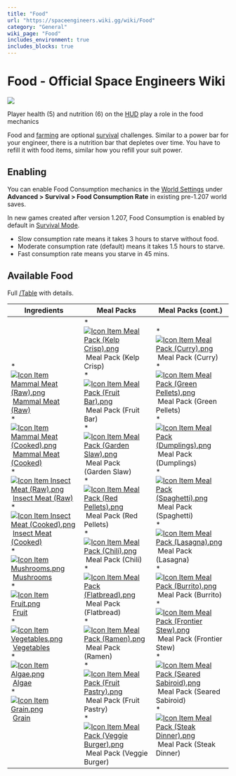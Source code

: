 ```yaml
---
title: "Food"
url: "https://spaceengineers.wiki.gg/wiki/Food"
category: "General"
wiki_page: "Food"
includes_environment: true
includes_blocks: true
---
```


# Food - Official Space Engineers Wiki

[![](https://spaceengineers.wiki.gg/images/thumb/HUD_Part-_suit.png/320px-HUD_Part-_suit.png?91287d)](https://spaceengineers.wiki.gg/wiki/File:HUD_Part-_suit.png)

Player health (5) and nutrition (6) on the [HUD](https://spaceengineers.wiki.gg/wiki/HUD "HUD") play a role in the food mechanics

Food and [farming](https://spaceengineers.wiki.gg/wiki/Farming "Farming") are optional [survival](https://spaceengineers.wiki.gg/wiki/Survival_Mode "Survival Mode") challenges. Similar to a power bar for your engineer, there is a nutrition bar that depletes over time. You have to refill it with food items, similar how you refill your suit power.

## Enabling

You can enable Food Consumption mechanics in the [World Settings](https://spaceengineers.wiki.gg/wiki/World_Settings "World Settings") under **Advanced > Survival > Food Consumption Rate** in existing pre-1.207 world saves.

In new games created after version 1.207, Food Consumption is enabled by default in [Survival Mode](https://spaceengineers.wiki.gg/wiki/Survival_Mode "Survival Mode").

*   Slow consumption rate means it takes 3 hours to starve without food.
*   Moderate consumption rate (default) means it takes 1.5 hours to starve.
*   Fast consumption rate means you starve in 45 mins.

## Available Food

Full [/Table](https://spaceengineers.wiki.gg/wiki/Food/Table "Food/Table") with details.

| Ingredients | Meal Packs | Meal Packs (cont.) |
| --- | --- | --- |
| *    [![Icon Item Mammal Meat (Raw).png](https://spaceengineers.wiki.gg/images/thumb/Icon_Item_Mammal_Meat_%28Raw%29.png/21px-Icon_Item_Mammal_Meat_%28Raw%29.png?4c4794)](https://spaceengineers.wiki.gg/wiki/Mammal_Meat_\(Raw\) "Mammal Meat (Raw)") [Mammal Meat (Raw)](https://spaceengineers.wiki.gg/wiki/Mammal_Meat_\(Raw\) "Mammal Meat (Raw)")<br>*    [![Icon Item Mammal Meat (Cooked).png](https://spaceengineers.wiki.gg/images/thumb/Icon_Item_Mammal_Meat_%28Cooked%29.png/21px-Icon_Item_Mammal_Meat_%28Cooked%29.png?b261ad)](https://spaceengineers.wiki.gg/wiki/Mammal_Meat_\(Cooked\) "Mammal Meat (Cooked)") [Mammal Meat (Cooked)](https://spaceengineers.wiki.gg/wiki/Mammal_Meat_\(Cooked\) "Mammal Meat (Cooked)")<br>*    [![Icon Item Insect Meat (Raw).png](https://spaceengineers.wiki.gg/images/thumb/Icon_Item_Insect_Meat_%28Raw%29.png/21px-Icon_Item_Insect_Meat_%28Raw%29.png?23362c)](https://spaceengineers.wiki.gg/wiki/Insect_Meat_\(Raw\) "Insect Meat (Raw)") [Insect Meat (Raw)](https://spaceengineers.wiki.gg/wiki/Insect_Meat_\(Raw\) "Insect Meat (Raw)")<br>*    [![Icon Item Insect Meat (Cooked).png](https://spaceengineers.wiki.gg/images/thumb/Icon_Item_Insect_Meat_%28Cooked%29.png/21px-Icon_Item_Insect_Meat_%28Cooked%29.png?56714d)](https://spaceengineers.wiki.gg/wiki/Insect_Meat_\(Cooked\) "Insect Meat (Cooked)") [Insect Meat (Cooked)](https://spaceengineers.wiki.gg/wiki/Insect_Meat_\(Cooked\) "Insect Meat (Cooked)")<br>*    [![Icon Item Mushrooms.png](https://spaceengineers.wiki.gg/images/thumb/Icon_Item_Mushrooms.png/21px-Icon_Item_Mushrooms.png?708986)](https://spaceengineers.wiki.gg/wiki/Mushrooms "Mushrooms") [Mushrooms](https://spaceengineers.wiki.gg/wiki/Mushrooms "Mushrooms")<br>*    [![Icon Item Fruit.png](https://spaceengineers.wiki.gg/images/thumb/Icon_Item_Fruit.png/21px-Icon_Item_Fruit.png?62d282)](https://spaceengineers.wiki.gg/wiki/Fruit "Fruit") [Fruit](https://spaceengineers.wiki.gg/wiki/Fruit "Fruit")<br>*    [![Icon Item Vegetables.png](https://spaceengineers.wiki.gg/images/thumb/Icon_Item_Vegetables.png/21px-Icon_Item_Vegetables.png?dbdd4f)](https://spaceengineers.wiki.gg/wiki/Vegetables "Vegetables") [Vegetables](https://spaceengineers.wiki.gg/wiki/Vegetables "Vegetables")<br>*    [![Icon Item Algae.png](https://spaceengineers.wiki.gg/images/thumb/Icon_Item_Algae.png/21px-Icon_Item_Algae.png?3c135f)](https://spaceengineers.wiki.gg/wiki/Algae "Algae") [Algae](https://spaceengineers.wiki.gg/wiki/Algae "Algae")<br>*    [![Icon Item Grain.png](https://spaceengineers.wiki.gg/images/thumb/Icon_Item_Grain.png/21px-Icon_Item_Grain.png?8ce285)](https://spaceengineers.wiki.gg/wiki/Grain "Grain") [Grain](https://spaceengineers.wiki.gg/wiki/Grain "Grain") | *    [![Icon Item Meal Pack (Kelp Crisp).png](https://spaceengineers.wiki.gg/images/thumb/Icon_Item_Meal_Pack_%28Kelp_Crisp%29.png/21px-Icon_Item_Meal_Pack_%28Kelp_Crisp%29.png?3ae65d)](https://spaceengineers.wiki.gg/wiki/Meal_Pack_\(Kelp_Crisp\) "Meal Pack (Kelp Crisp)") Meal Pack (Kelp Crisp)<br>*    [![Icon Item Meal Pack (Fruit Bar).png](https://spaceengineers.wiki.gg/images/thumb/Icon_Item_Meal_Pack_%28Fruit_Bar%29.png/21px-Icon_Item_Meal_Pack_%28Fruit_Bar%29.png?a8cfbf)](https://spaceengineers.wiki.gg/wiki/Meal_Pack_\(Fruit_Bar\) "Meal Pack (Fruit Bar)") Meal Pack (Fruit Bar)<br>*    [![Icon Item Meal Pack (Garden Slaw).png](https://spaceengineers.wiki.gg/images/thumb/Icon_Item_Meal_Pack_%28Garden_Slaw%29.png/21px-Icon_Item_Meal_Pack_%28Garden_Slaw%29.png?e68202)](https://spaceengineers.wiki.gg/wiki/Meal_Pack_\(Garden_Slaw\) "Meal Pack (Garden Slaw)") Meal Pack (Garden Slaw)<br>*    [![Icon Item Meal Pack (Red Pellets).png](https://spaceengineers.wiki.gg/images/thumb/Icon_Item_Meal_Pack_%28Red_Pellets%29.png/21px-Icon_Item_Meal_Pack_%28Red_Pellets%29.png?a8cfbf)](https://spaceengineers.wiki.gg/wiki/Meal_Pack_\(Red_Pellets\) "Meal Pack (Red Pellets)") Meal Pack (Red Pellets)<br>*    [![Icon Item Meal Pack (Chili).png](https://spaceengineers.wiki.gg/images/thumb/Icon_Item_Meal_Pack_%28Chili%29.png/21px-Icon_Item_Meal_Pack_%28Chili%29.png?e68202)](https://spaceengineers.wiki.gg/wiki/Meal_Pack_\(Chili\) "Meal Pack (Chili)") Meal Pack (Chili)<br>*    [![Icon Item Meal Pack (Flatbread).png](https://spaceengineers.wiki.gg/images/thumb/Icon_Item_Meal_Pack_%28Flatbread%29.png/21px-Icon_Item_Meal_Pack_%28Flatbread%29.png?319148)](https://spaceengineers.wiki.gg/wiki/Meal_Pack_\(Flatbread\) "Meal Pack (Flatbread)") Meal Pack (Flatbread)<br>*    [![Icon Item Meal Pack (Ramen).png](https://spaceengineers.wiki.gg/images/thumb/Icon_Item_Meal_Pack_%28Ramen%29.png/21px-Icon_Item_Meal_Pack_%28Ramen%29.png?3ae65d)](https://spaceengineers.wiki.gg/wiki/Meal_Pack_\(Ramen\) "Meal Pack (Ramen)") Meal Pack (Ramen)<br>*    [![Icon Item Meal Pack (Fruit Pastry).png](https://spaceengineers.wiki.gg/images/thumb/Icon_Item_Meal_Pack_%28Fruit_Pastry%29.png/21px-Icon_Item_Meal_Pack_%28Fruit_Pastry%29.png?319148)](https://spaceengineers.wiki.gg/wiki/Meal_Pack_\(Fruit_Pastry\) "Meal Pack (Fruit Pastry)") Meal Pack (Fruit Pastry)<br>*    [![Icon Item Meal Pack (Veggie Burger).png](https://spaceengineers.wiki.gg/images/thumb/Icon_Item_Meal_Pack_%28Veggie_Burger%29.png/21px-Icon_Item_Meal_Pack_%28Veggie_Burger%29.png?bacb77)](https://spaceengineers.wiki.gg/wiki/Meal_Pack_\(Veggie_Burger\) "Meal Pack (Veggie Burger)") Meal Pack (Veggie Burger) | *    [![Icon Item Meal Pack (Curry).png](https://spaceengineers.wiki.gg/images/thumb/Icon_Item_Meal_Pack_%28Curry%29.png/21px-Icon_Item_Meal_Pack_%28Curry%29.png?319148)](https://spaceengineers.wiki.gg/wiki/Meal_Pack_\(Curry\) "Meal Pack (Curry)") Meal Pack (Curry)<br>*    [![Icon Item Meal Pack (Green Pellets).png](https://spaceengineers.wiki.gg/images/thumb/Icon_Item_Meal_Pack_%28Green_Pellets%29.png/21px-Icon_Item_Meal_Pack_%28Green_Pellets%29.png?527844)](https://spaceengineers.wiki.gg/wiki/Meal_Pack_\(Green_Pellets\) "Meal Pack (Green Pellets)") Meal Pack (Green Pellets)<br>*    [![Icon Item Meal Pack (Dumplings).png](https://spaceengineers.wiki.gg/images/thumb/Icon_Item_Meal_Pack_%28Dumplings%29.png/21px-Icon_Item_Meal_Pack_%28Dumplings%29.png?319148)](https://spaceengineers.wiki.gg/wiki/Meal_Pack_\(Dumplings\) "Meal Pack (Dumplings)") Meal Pack (Dumplings)<br>*    [![Icon Item Meal Pack (Spaghetti).png](https://spaceengineers.wiki.gg/images/thumb/Icon_Item_Meal_Pack_%28Spaghetti%29.png/21px-Icon_Item_Meal_Pack_%28Spaghetti%29.png?bacb77)](https://spaceengineers.wiki.gg/wiki/Meal_Pack_\(Spaghetti\) "Meal Pack (Spaghetti)") Meal Pack (Spaghetti)<br>*    [![Icon Item Meal Pack (Lasagna).png](https://spaceengineers.wiki.gg/images/thumb/Icon_Item_Meal_Pack_%28Lasagna%29.png/21px-Icon_Item_Meal_Pack_%28Lasagna%29.png?c34517)](https://spaceengineers.wiki.gg/wiki/Meal_Pack_\(Lasagna\) "Meal Pack (Lasagna)") Meal Pack (Lasagna)<br>*    [![Icon Item Meal Pack (Burrito).png](https://spaceengineers.wiki.gg/images/thumb/Icon_Item_Meal_Pack_%28Burrito%29.png/21px-Icon_Item_Meal_Pack_%28Burrito%29.png?c34517)](https://spaceengineers.wiki.gg/wiki/Meal_Pack_\(Burrito\) "Meal Pack (Burrito)") Meal Pack (Burrito)<br>*    [![Icon Item Meal Pack (Frontier Stew).png](https://spaceengineers.wiki.gg/images/thumb/Icon_Item_Meal_Pack_%28Frontier_Stew%29.png/21px-Icon_Item_Meal_Pack_%28Frontier_Stew%29.png?bacb77)](https://spaceengineers.wiki.gg/wiki/Meal_Pack_\(Frontier_Stew\) "Meal Pack (Frontier Stew)") Meal Pack (Frontier Stew)<br>*    [![Icon Item Meal Pack (Seared Sabiroid).png](https://spaceengineers.wiki.gg/images/thumb/Icon_Item_Meal_Pack_%28Seared_Sabiroid%29.png/21px-Icon_Item_Meal_Pack_%28Seared_Sabiroid%29.png?527844)](https://spaceengineers.wiki.gg/wiki/Meal_Pack_\(Seared_Sabiroid\) "Meal Pack (Seared Sabiroid)") Meal Pack (Seared Sabiroid)<br>*    [![Icon Item Meal Pack (Steak Dinner).png](https://spaceengineers.wiki.gg/images/thumb/Icon_Item_Meal_Pack_%28Steak_Dinner%29.png/21px-Icon_Item_Meal_Pack_%28Steak_Dinner%29.png?c34517)](https://spaceengineers.wiki.gg/wiki/Meal_Pack_\(Steak_Dinner\) "Meal Pack (Steak Dinner)") Meal Pack (Steak Dinner) |
